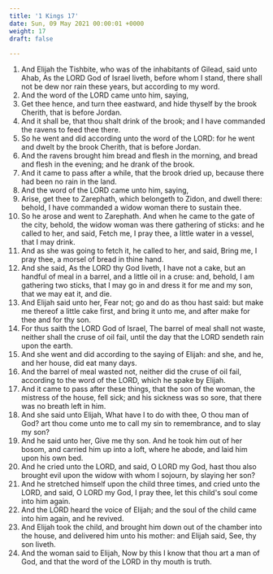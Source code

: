 ```yaml
---
title: '1 Kings 17'
date: Sun, 09 May 2021 00:00:01 +0000
weight: 17
draft: false
  
---
```


1. And Elijah the Tishbite, who was of the inhabitants of Gilead, said unto Ahab, As the LORD God of Israel liveth, before whom I stand, there shall not be dew nor rain these years, but according to my word.
2. And the word of the LORD came unto him, saying,
3. Get thee hence, and turn thee eastward, and hide thyself by the brook Cherith, that is before Jordan.
4. And it shall be, that thou shalt drink of the brook; and I have commanded the ravens to feed thee there.
5. So he went and did according unto the word of the LORD: for he went and dwelt by the brook Cherith, that is before Jordan.
6. And the ravens brought him bread and flesh in the morning, and bread and flesh in the evening; and he drank of the brook.
7. And it came to pass after a while, that the brook dried up, because there had been no rain in the land.
8. And the word of the LORD came unto him, saying,
9. Arise, get thee to Zarephath, which belongeth to Zidon, and dwell there: behold, I have commanded a widow woman there to sustain thee.
10. So he arose and went to Zarephath. And when he came to the gate of the city, behold, the widow woman was there gathering of sticks: and he called to her, and said, Fetch me, I pray thee, a little water in a vessel, that I may drink.
11. And as she was going to fetch it, he called to her, and said, Bring me, I pray thee, a morsel of bread in thine hand.
12. And she said, As the LORD thy God liveth, I have not a cake, but an handful of meal in a barrel, and a little oil in a cruse: and, behold, I am gathering two sticks, that I may go in and dress it for me and my son, that we may eat it, and die.
13. And Elijah said unto her, Fear not; go and do as thou hast said: but make me thereof a little cake first, and bring it unto me, and after make for thee and for thy son.
14. For thus saith the LORD God of Israel, The barrel of meal shall not waste, neither shall the cruse of oil fail, until the day that the LORD sendeth rain upon the earth.
15. And she went and did according to the saying of Elijah: and she, and he, and her house, did eat many days.
16. And the barrel of meal wasted not, neither did the cruse of oil fail, according to the word of the LORD, which he spake by Elijah.
17. And it came to pass after these things, that the son of the woman, the mistress of the house, fell sick; and his sickness was so sore, that there was no breath left in him.
18. And she said unto Elijah, What have I to do with thee, O thou man of God? art thou come unto me to call my sin to remembrance, and to slay my son?
19. And he said unto her, Give me thy son. And he took him out of her bosom, and carried him up into a loft, where he abode, and laid him upon his own bed.
20. And he cried unto the LORD, and said, O LORD my God, hast thou also brought evil upon the widow with whom I sojourn, by slaying her son?
21. And he stretched himself upon the child three times, and cried unto the LORD, and said, O LORD my God, I pray thee, let this child's soul come into him again.
22. And the LORD heard the voice of Elijah; and the soul of the child came into him again, and he revived.
23. And Elijah took the child, and brought him down out of the chamber into the house, and delivered him unto his mother: and Elijah said, See, thy son liveth.
24. And the woman said to Elijah, Now by this I know that thou art a man of God, and that the word of the LORD in thy mouth is truth.
